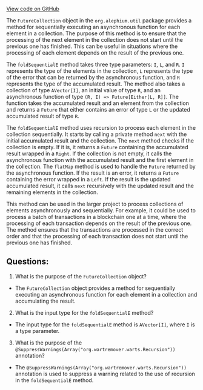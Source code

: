 [View code on GitHub](https://github.com/alephium/alephium/blob/master/util/src/main/scala/org/alephium/util/FutureCollection.scala)

The `FutureCollection` object in the `org.alephium.util` package provides a method for sequentially executing an asynchronous function for each element in a collection. The purpose of this method is to ensure that the processing of the next element in the collection does not start until the previous one has finished. This can be useful in situations where the processing of each element depends on the result of the previous one.

The `foldSequentialE` method takes three type parameters: `I`, `L`, and `R`. `I` represents the type of the elements in the collection, `L` represents the type of the error that can be returned by the asynchronous function, and `R` represents the type of the accumulated result. The method also takes a collection of type `AVector[I]`, an initial value of type `R`, and an asynchronous function of type `(R, I) => Future[Either[L, R]]`. The function takes the accumulated result and an element from the collection and returns a `Future` that either contains an error of type `L` or the updated accumulated result of type `R`.

The `foldSequentialE` method uses recursion to process each element in the collection sequentially. It starts by calling a private method `next` with the initial accumulated result and the collection. The `next` method checks if the collection is empty. If it is, it returns a `Future` containing the accumulated result wrapped in a `Right`. If the collection is not empty, it calls the asynchronous function with the accumulated result and the first element in the collection. The `flatMap` method is used to handle the `Future` returned by the asynchronous function. If the result is an error, it returns a `Future` containing the error wrapped in a `Left`. If the result is the updated accumulated result, it calls `next` recursively with the updated result and the remaining elements in the collection.

This method can be used in the larger project to process collections of elements asynchronously and sequentially. For example, it could be used to process a batch of transactions in a blockchain one at a time, where the processing of each transaction depends on the result of the previous one. The method ensures that the transactions are processed in the correct order and that the processing of each transaction does not start until the previous one has finished.
## Questions: 
 1. What is the purpose of the `FutureCollection` object?
- The `FutureCollection` object provides a method for sequentially executing an asynchronous function for each element in a collection and accumulating the result.

2. What is the input type for the `foldSequentialE` method?
- The input type for the `foldSequentialE` method is `AVector[I]`, where `I` is a type parameter.

3. What is the purpose of the `@SuppressWarnings(Array("org.wartremover.warts.Recursion"))` annotation?
- The `@SuppressWarnings(Array("org.wartremover.warts.Recursion"))` annotation is used to suppress a warning related to the use of recursion in the `foldSequentialE` method.
